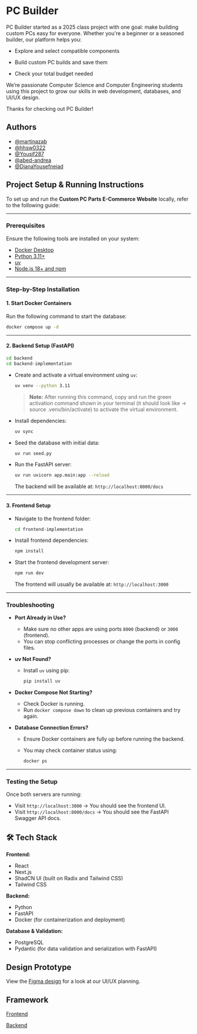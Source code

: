 # PC Builder

PC Builder started as a 2025 class project with one goal: make building custom PCs easy for everyone. Whether you're a beginner or a seasoned builder, our platform helps you:

- Explore and select compatible components

- Build custom PC builds and save them

- Check your total budget needed

We’re passionate Computer Science and Computer Engineering students using this project to grow our skills in web development, databases, and UI/UX design. 

Thanks for checking out PC Builder!


## Authors

- [@martinazab](https://www.github.com/martinazab)
- [@hhsw0322](https://www.github.com/hhsw0322)
- [@Yousif287](https://www.github.com/Yousif287)
- [@abed-andrea](https://www.github.com/abed-andrea)
- [@DianaYousefnejad](https://www.github.com/DianaYousefnejad)


## Project Setup & Running Instructions

To set up and run the **Custom PC Parts E-Commerce Website** locally, refer to the following guide:

---

### Prerequisites

Ensure the following tools are installed on your system:

* [Docker Desktop](https://docs.docker.com/get-docker/)
* [Python 3.11+](https://www.python.org/downloads/)
* [uv](https://github.com/astral-sh/uv)
* [Node.js 18+ and npm](https://nodejs.org/)

---

### Step-by-Step Installation

#### 1. Start Docker Containers

Run the following command to start the database:

```bash
docker compose up -d
```

---

#### 2. Backend Setup (FastAPI)

```bash
cd backend
cd backend-implementation
```

* Create and activate a virtual environment using `uv`:

  ```bash
  uv venv --python 3.11
  ```

  > **Note:** After running this command, copy and run the green activation command shown in your terminal (it should look like -> source .venv/bin/activate) to activate the virtual environment.

* Install dependencies:

  ```bash
  uv sync
  ```

* Seed the database with initial data:

  ```bash
  uv run seed.py
  ```

* Run the FastAPI server:

  ```bash
  uv run uvicorn app.main:app --reload
  ```

  The backend will be available at: `http://localhost:8000/docs`

---

#### 3. Frontend Setup

* Navigate to the frontend folder:

  ```bash
  cd frontend-implementation
  ```

* Install frontend dependencies:

  ```bash
  npm install
  ```

* Start the frontend development server:

  ```bash
  npm run dev
  ```

  The frontend will usually be available at: `http://localhost:3000`

---

### Troubleshooting

* **Port Already in Use?**

  * Make sure no other apps are using ports `8000` (backend) or `3000` (frontend).
  * You can stop conflicting processes or change the ports in config files.

* **uv Not Found?**

  * Install `uv` using pip:

    ```bash
    pip install uv
    ```

* **Docker Compose Not Starting?**

  * Check Docker is running.
  * Run `docker compose down` to clean up previous containers and try again.

* **Database Connection Errors?**

  * Ensure Docker containers are fully up before running the backend.
  * You may check container status using:

    ```bash
    docker ps
    ```

---

### Testing the Setup

Once both servers are running:

* Visit `http://localhost:3000` → You should see the frontend UI.
* Visit `http://localhost:8000/docs` → You should see the FastAPI Swagger API docs.

## 🛠 Tech Stack

**Frontend:**  
- React  
- Next.js  
- ShadCN UI (built on Radix and Tailwind CSS)  
- Tailwind CSS  

**Backend:**  
- Python  
- FastAPI  
- Docker (for containerization and deployment)

**Database & Validation:**  
- PostgreSQL  
- Pydantic (for data validation and serialization with FastAPI)


## Design Prototype

View the [Figma design](https://www.figma.com/design/lKPIPyJtR3CUvrTDMpBIA6/PCBuilder-Website?node-id=1-3&t=15ZUjtIhlrhlKhEo-1) for a look at our UI/UX planning.

## Framework

[Frontend](https://docs.google.com/document/d/1g-9Kg0ZUJ36DUJfZoyMr2_HaaYFM4muvUC4tuU-QKVY/edit?usp=sharing)

[Backend](https://docs.google.com/document/d/1-dHHz9crwMJ2rVb9IbufTRgidSWjN1aymbC9w5ae7HQ/edit?usp=sharing)
